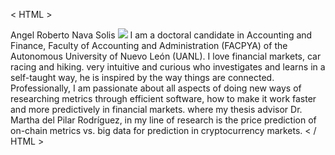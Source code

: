 < HTML > 
<head> Angel Roberto Nava   Solis </head>
<img src="https://drive.google.com/file/d/1koWce3F_z5xal_oUjTfAX3a_vAHuCxUb/view?usp=sharing">
I am a doctoral candidate in Accounting and Finance, 
Faculty of Accounting and Administration (FACPYA) of
the Autonomous University of Nuevo León (UANL). 
I love financial markets, car racing and hiking.
very intuitive and curious who investigates and 
learns in a self-taught way, he is inspired by 
the way things are connected. Professionally, 
I am passionate about all aspects of doing new
ways of researching metrics through efficient 
software, how to make it work faster and more 
predictively in financial markets. where my 
thesis advisor Dr. Martha del Pilar Rodríguez, 
in my line of research is the price prediction 
of on-chain metrics vs. big data for prediction 
in cryptocurrency markets.
< / HTML >
